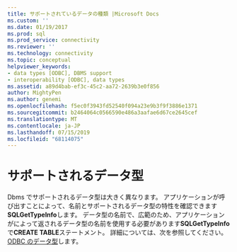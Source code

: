 ```yaml
---
title: サポートされているデータの種類 |Microsoft Docs
ms.custom: ''
ms.date: 01/19/2017
ms.prod: sql
ms.prod_service: connectivity
ms.reviewer: ''
ms.technology: connectivity
ms.topic: conceptual
helpviewer_keywords:
- data types [ODBC], DBMS support
- interoperability [ODBC], data types
ms.assetid: a89d4bab-ef3c-45c2-aa72-2639b3e0f856
author: MightyPen
ms.author: genemi
ms.openlocfilehash: f5ec0f3943fd52540f094a23e9b3f9f3886e1371
ms.sourcegitcommit: b2464064c0566590e486a3aafae6d67ce2645cef
ms.translationtype: MT
ms.contentlocale: ja-JP
ms.lasthandoff: 07/15/2019
ms.locfileid: "68114075"
---
```

# <a name="supported-data-types"></a>サポートされるデータ型
Dbms でサポートされるデータ型は大きく異なります。 アプリケーションが呼び出すことによって、名前とサポートされるデータ型の特性を確認できます**SQLGetTypeInfo**します。 データ型の名前で、広範のため、アプリケーションがによって返されるデータ型の名前を使用する必要があります**SQLGetTypeInfo**で**CREATE TABLE**ステートメント。 詳細については、次を参照してください。 [ODBC のデータ型](../../../odbc/reference/develop-app/data-types-in-odbc.md)します。
